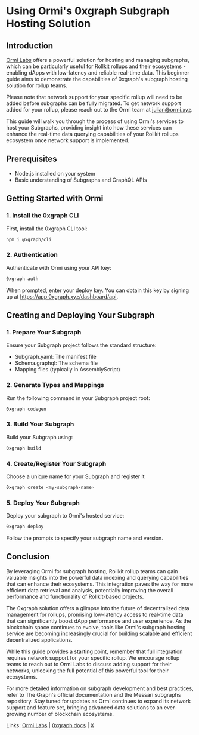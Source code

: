 # Using Ormi's 0xgraph Subgraph Hosting Solution 

## Introduction

[Ormi Labs](https://app.0xgraph.xyz/dashboard/api) offers a powerful solution for hosting and managing subgraphs, which can be particularly useful for Rollkit rollups and their ecosystems - enabling dApps with low-latency and reliable real-time data. This beginner guide aims to demonstrate the capabilities of 0xgraph's subgraph hosting solution for rollup teams. 

Please note that network support for your specific rollup will need to be added before subgraphs can be fully migrated. To get network support added for your rollup, please reach out to the Ormi team at julian@ormi.xyz.

This guide will walk you through the process of using Ormi's services to host your Subgraphs, providing insight into how these services can enhance the real-time data querying capabilities of your Rollkit rollups ecosystem once network support is implemented.

## Prerequisites

- Node.js installed on your system
- Basic understanding of Subgraphs and GraphQL APIs

## Getting Started with Ormi

### 1. Install the 0xgraph CLI
First, install the 0xgraph CLI tool:
```bash
npm i @xgraph/cli
```

### 2. Authentication
Authenticate with Ormi using your API key:
```bash
0xgraph auth
```
When prompted, enter your deploy key. You can obtain this key by signing up at https://app.0xgraph.xyz/dashboard/api.

## Creating and Deploying Your Subgraph
### 1. Prepare Your Subgraph
Ensure your Subgraph project follows the standard structure:
- Subgraph.yaml: The manifest file
- Schema.graphql: The schema file
- Mapping files (typically in AssemblyScript)

### 2. Generate Types and Mappings
Run the following command in your Subgraph project root:
```bash
0xgraph codegen
```
### 3. Build Your Subgraph
Build your Subgraph using:
```bash
0xgraph build
```
### 4. Create/Register Your Subgraph
Choose a unique name for your Subgraph and register it
```bash
0xgraph create <my-subgraph-name>
```
### 5. Deploy Your Subgraph 
Deploy your subgraph to Ormi's hosted service:
```bash
0xgraph deploy
```
Follow the prompts to specify your subgraph name and version.


## Conclusion
By leveraging Ormi for subgraph hosting, Rollkit rollup teams can gain valuable insights into the powerful data indexing and querying capabilities that can enhance their ecosystems. This integration paves the way for more efficient data retrieval and analysis, potentially improving the overall performance and functionality of Rollkit-based projects.

The 0xgraph solution offers a glimpse into the future of decentralized data management for rollups, promising low-latency access to real-time data that can significantly boost dApp performance and user experience. As the blockchain space continues to evolve, tools like Ormi's subgraph hosting service are becoming increasingly crucial for building scalable and efficient decentralized applications.

While this guide provides a starting point, remember that full integration requires network support for your specific rollup. We encourage rollup teams to reach out to Ormi Labs to discuss adding support for their networks, unlocking the full potential of this powerful tool for their ecosystems.

For more detailed information on subgraph development and best practices, refer to The Graph's official documentation and the Messari subgraphs repository. Stay tuned for updates as Ormi continues to expand its network support and feature set, bringing advanced data solutions to an ever-growing number of blockchain ecosystems.

Links: [Ormi Labs](https://ormi.xyz/) | [0xgraph docs](https://docs.ormi.xyz/0xgraph) | [X](https://x.com/ormilabs)